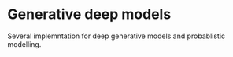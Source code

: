 # Generative deep models

Several implemntation for deep generative models and probablistic modelling. 

